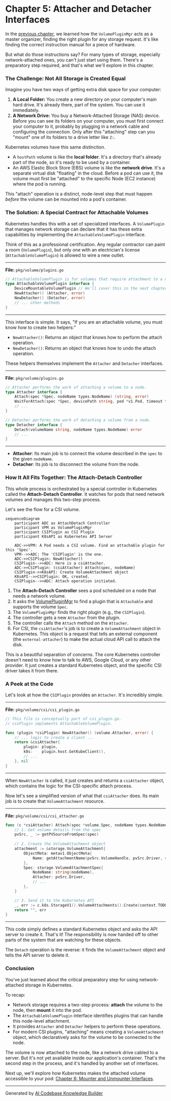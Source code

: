 # Chapter 5: Attacher and Detacher Interfaces

In the [previous chapter](04_volumepluginmgr_.md), we learned how the `VolumePluginMgr` acts as a master organizer, finding the right plugin for any storage request. It's like finding the correct instruction manual for a piece of hardware.

But what do those instructions say? For many types of storage, especially network-attached ones, you can't just start using them. There's a preparatory step required, and that's what we'll explore in this chapter.

### The Challenge: Not All Storage is Created Equal

Imagine you have two ways of getting extra disk space for your computer:

1.  **A Local Folder:** You create a new directory on your computer's main hard drive. It's already there, part of the system. You can use it immediately.
2.  **A Network Drive:** You buy a Network-Attached Storage (NAS) device. Before you can see its folders on your computer, you must first connect your computer to it, probably by plugging in a network cable and configuring the connection. Only after this "attaching" step can you "mount" one of its folders to a drive letter like `Z:`.

Kubernetes volumes have this same distinction.
*   A `hostPath` volume is like the **local folder**. It's a directory that's already part of the node, so it's ready to be used by a container.
*   An AWS Elastic Block Store (EBS) volume is like the **network drive**. It's a separate virtual disk "floating" in the cloud. Before a pod can use it, the volume must first be "attached" to the specific Node (EC2 instance) where the pod is running.

This "attach" operation is a distinct, node-level step that must happen *before* the volume can be mounted into a pod's container.

### The Solution: A Special Contract for Attachable Volumes

Kubernetes handles this with a set of specialized interfaces. A `VolumePlugin` that manages network storage can declare that it has these extra capabilities by implementing the `AttachableVolumePlugin` interface.

Think of this as a professional certification. Any regular contractor can paint a room (`VolumePlugin`), but only one with an electrician's license (`AttachableVolumePlugin`) is allowed to wire a new outlet.

---
**File:** `pkg/volume/plugins.go`
```go
// AttachableVolumePlugin is for volumes that require attachment to a node.
type AttachableVolumePlugin interface {
	DeviceMountableVolumePlugin // We'll cover this in the next chapter
	NewAttacher() (Attacher, error)
	NewDetacher() (Detacher, error)
	// ... other methods
}
```
---

This interface is simple. It says, "If you are an attachable volume, you must know how to create two helpers:"

*   `NewAttacher()`: Returns an object that knows how to perform the attach operation.
*   `NewDetacher()`: Returns an object that knows how to undo the attach operation.

These helpers themselves implement the `Attacher` and `Detacher` interfaces.

---
**File:** `pkg/volume/plugins.go`
```go
// Attacher performs the work of attaching a volume to a node.
type Attacher interface {
	Attach(spec *Spec, nodeName types.NodeName) (string, error)
	WaitForAttach(spec *Spec, devicePath string, pod *v1.Pod, timeout time.Duration) (string, error)
	// ...
}

// Detacher performs the work of detaching a volume from a node.
type Detacher interface {
	Detach(volumeName string, nodeName types.NodeName) error
	// ...
}
```
---
*   **Attacher**: Its main job is to connect the volume described in the `spec` to the given `nodeName`.
*   **Detacher**: Its job is to disconnect the volume from the node.

### How It All Fits Together: The Attach-Detach Controller

This whole process is orchestrated by a special controller in Kubernetes called the **Attach-Detach Controller**. It watches for pods that need network volumes and manages this two-step process.

Let's see the flow for a CSI volume.

```mermaid
sequenceDiagram
    participant ADC as AttachDetach Controller
    participant VPM as VolumePluginMgr
    participant CSIPlugin as CSI Plugin
    participant K8sAPI as Kubernetes API Server

    ADC->>VPM: A Pod needs a CSI volume. Find an attachable plugin for this 'Spec'.
    VPM-->>ADC: The 'CSIPlugin' is the one.
    ADC->>CSIPlugin: NewAttacher()
    CSIPlugin-->>ADC: Here is a csiAttacher.
    ADC->>CSIPlugin: (csiAttacher) Attach(spec, nodeName)
    CSIPlugin->>K8sAPI: Create VolumeAttachment object
    K8sAPI-->>CSIPlugin: OK, created.
    CSIPlugin-->>ADC: Attach operation initiated.
```

1.  The **Attach-Detach Controller** sees a pod scheduled on a node that needs a network volume.
2.  It asks the [VolumePluginMgr](04_volumepluginmgr_.md) to find a plugin that is `Attachable` and supports the volume `Spec`.
3.  The `VolumePluginMgr` finds the right plugin (e.g., the `CSIPlugin`).
4.  The controller gets a new `Attacher` from the plugin.
5.  The controller calls the `Attach` method on the `Attacher`.
6.  For CSI, the `csiAttacher`'s job is to create a `VolumeAttachment` object in Kubernetes. This object is a request that tells an external component (the `external-attacher`) to make the actual cloud API call to attach the disk.

This is a beautiful separation of concerns. The core Kubernetes controller doesn't need to know how to talk to AWS, Google Cloud, or any other provider. It just creates a standard Kubernetes object, and the specific CSI driver takes it from there.

### A Peek at the Code

Let's look at how the `CSIPlugin` provides an `Attacher`. It's incredibly simple.

---
**File:** `pkg/volume/csi/csi_plugin.go`
```go
// This file is conceptually part of csi_plugin.go.
// csiPlugin implements AttachableVolumePlugin.

func (plugin *csiPlugin) NewAttacher() (volume.Attacher, error) {
	// ... logic to create a client ...
	return &csiAttacher{
		plugin: plugin,
		k8s:    plugin.host.GetKubeClient(),
		// ...
	}, nil
}
```
---
When `NewAttacher` is called, it just creates and returns a `csiAttacher` object, which contains the logic for the CSI-specific attach process.

Now let's see a simplified version of what that `csiAttacher` does. Its main job is to create that `VolumeAttachment` resource.

---
**File:** `pkg/volume/csi/csi_attacher.go`
```go
func (c *csiAttacher) Attach(spec *volume.Spec, nodeName types.NodeName) (string, error) {
    // 1. Get volume details from the spec
	pvSrc, _ := getPVSourceFromSpec(spec)
    
    // 2. Create the VolumeAttachment object
	attachment := &storage.VolumeAttachment{
		ObjectMeta: metav1.ObjectMeta{
			Name: getAttachmentName(pvSrc.VolumeHandle, pvSrc.Driver, string(nodeName)),
		},
		Spec: storage.VolumeAttachmentSpec{
			NodeName: string(nodeName),
			Attacher: pvSrc.Driver,
			// ...
		},
	}

    // 3. Send it to the Kubernetes API
	_, err := c.k8s.StorageV1().VolumeAttachments().Create(context.TODO(), attachment, metav1.CreateOptions{})
    return "", err
}
```
---
This code simply defines a standard Kubernetes object and asks the API server to create it. That's it! The responsibility is now handed off to other parts of the system that are watching for these objects.

The `Detach` operation is the reverse: it finds the `VolumeAttachment` object and tells the API server to delete it.

### Conclusion

You've just learned about the critical preparatory step for using network-attached storage in Kubernetes.

To recap:
*   Network storage requires a two-step process: **attach** the volume to the node, then **mount** it into the pod.
*   The `AttachableVolumePlugin` interface identifies plugins that can handle this node-level attachment.
*   It provides `Attacher` and `Detacher` helpers to perform these operations.
*   For modern CSI plugins, "attaching" means creating a `VolumeAttachment` object, which declaratively asks for the volume to be connected to the node.

The volume is now attached to the node, like a network drive cabled to a server. But it's not yet available inside our application's container. That's the second step in the process, and it's handled by another set of interfaces.

Next up, we'll explore how Kubernetes makes the attached volume accessible to your pod: [Chapter 6: Mounter and Unmounter Interfaces](06_mounter_and_unmounter_interfaces_.md).

---

Generated by [AI Codebase Knowledge Builder](https://github.com/The-Pocket/Tutorial-Codebase-Knowledge)